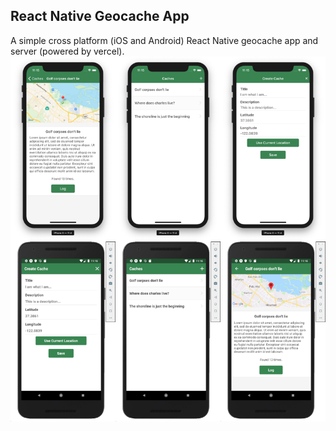 ## React Native Geocache App

A simple cross platform (iOS and Android) React Native geocache app and server (powered by vercel). 
![Reference Designs](./assets/reference.png)
